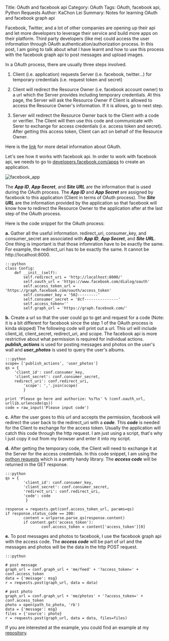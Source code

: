 Title:  OAuth and facebook api
Category: OAuth
Tags:  OAuth, facebook api, Python Requests
Author: KaChon Lei
Summary:  Notes for learning OAuth and facebook graph api

Facebook, Twitter, and a lot of other companies are opening up their api and let more developers to leverage their service and build more apps on their platform.  Third party developers (like me) could access the user information through OAuth authentication/authorization process.  In this post, I am going to talk about what I have learnt and how to use this process with the facebook graph api to post messages and upload images.

In a OAuth process, there are usually three steps involved.  

1.  Client (i.e. application) requests Server (i.e. facebook, twitter...) for temporary credentials (i.e. request token and secret)

2.  Client will redirect the Resource Owner (i.e. facebook account owner) to a url which the Server provides including temporary credentials.  At this page, the Server will ask the Resource Owner if Client is allowed to access the Resource Owner's information.  If it is allows, go to next step.

3.  Server will redirect the Resource Owner back to the Client with a code or verifier.  The Client will then use this code and communicate with Serer to exchange for access credentials (i.e. access token and secret).  After getting this access token, Client can act on behalf of the Resource Owner.

Here is the [link](http://hueniverse.com/oauth/) for more detail information about OAuth.

Let's see how it works with facebook api.  In order to work with facebook api, we needs to go to [developers.facebook.com/apps](https://developers.facebook.com/apps) to create an application.

![facebook_app](|filename|/images/facebook_oauth.jpg) 

The ***App ID***, ***App Secret***, and ***Site URL*** are the information that is used during the OAuth process.  The ***App ID*** and ***App Secret*** are assigned by facebook to this application (Client in terms of OAuth process).  The ***Site URL*** are the information provided by the application so that facebook will know how to redirect the Resource Owner to the application after at the last step of the OAuth process.

Here is the code snippet for the OAuth process:

**a.**   Gather all the useful information.  redirect_uri, consumer_key, and consumer_secret are associated with ***App ID***, ***App Secret***, and ***Site URL***.  One thing is important is that those infomration have to be exactly the same.  For example, the redirect_uri has to be exactly the same.  It cannot be http://localhost:8000.

    :::python
	class Config:
		def __init__(self):
			self.redirect_uri = 'http://localhost:8000/'
			self.oauth_url = 'https://www.facebook.com/dialog/oauth'
			self.access_token_url = 'https://graph.facebook.com/oauth/access_token'
			self.consumer_key = '502---------'
			self.consumer_secret = '8cf---------------'
			self.access_token=''
			self.graph_url = 'https://graph.facebook.com/'  

**b.**  Create a url so that the user could go to get and request for a code (Note: it is a bit different for facebook since the step 1 of the OAuth process is kinda skipped)  The following code will print out a url.  This url will include client_id, client_secret, redirect_uri, and scope.  The facebook api is more restrictive about what permission is required for individual actions.  ***publish_actions*** is used for posting messages and photos on the user's wall and ***user_photos*** is used to query the user's albums.

    :::python
	scope= ['publish_actions', 'user_photos']
	qs = {
		'client_id': conf.consumer_key,
		'client_secret': conf.consumer_secret,
		redirect_uri': conf.redirect_uri,
          	'scope': ','.join(scope)
          	}

	print 'Please go here and authorize: %s?%s' % (conf.oauth_url, urllib.urlencode(qs))
	code = raw_input('Please input code')

**c.**  After the user goes to this url and accepts the permission, facebook will redirect the user back to the redirect_uri with a ***code***.  This ***code*** is needed for the Client to exchange for the access token.  Usually the application will catch this code through the http request.  I am just using a script, that's why I just copy it out from my browser and enter it into my script.

**d.**  After getting the temporary code, the Client will need to exchange it at the Server for the access credentials.  In this code snippet, I am using the [python requests](docs.python-requests.org/) which is a pretty handy library.  The ***access code*** will be returned in the GET response.  

    :::python
	qs = {
        	'client_id': conf.consumer_key,
        	'client_secret': conf.consumer_secret,
        	'redirect_uri': conf.redirect_uri,
        	'code': code
             }
    	
	response = requests.get(conf.access_token_url, params=qs)
   	if response.status_code == 200:
        	content = urlparse.parse_qs(response.content)
        	if content.get('access_token'):
            		conf.access_token = content['access_token'][0]

**e.**  To post messages and photos to facebook, I use the facebook graph api with the access code.  The ***access code*** will be part of url and the messages and photos will be the data in the http POST request.

    :::python

	# post message
	graph_url = conf.graph_url + 'me/feed' + '?access_token=' + conf.access_token
	data = {'message': msg}
	r = requests.post(graph_url, data = data)

	# post photo
	graph_url = conf.graph_url + 'me/photos' + '?access_token=' + conf.access_token
	photo = open(path_to_photo, 'rb')
	data = {'message': msg}
	files = {'source': photo}
	r = requests.post(graph_url, data = data, files=files)

If you are interested at the example, you could find an example at my [repository](https://github.com/kachon/oauth_example/).
